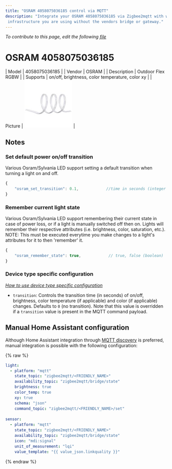 ```yaml
---
title: "OSRAM 4058075036185 control via MQTT"
description: "Integrate your OSRAM 4058075036185 via Zigbee2mqtt with whatever smart home
 infrastructure you are using without the vendors bridge or gateway."
---
```


*To contribute to this page, edit the following
[file](https://github.com/Koenkk/zigbee2mqtt.io/blob/master/docs/devices/4058075036185.md)*

# OSRAM 4058075036185

| Model | 4058075036185  |
| Vendor  | OSRAM  |
| Description | Outdoor Flex RGBW |
| Supports | on/off, brightness, color temperature, color xy |
| Picture | ![OSRAM 4058075036185](../images/devices/4058075036185.jpg) |

## Notes


### Set default power on/off transition
Various Osram/Sylvania LED support setting a default transition when turning a light on and off.
```js
{
    "osram_set_transition": 0.1,            //time in seconds (integer or float)
}
```

### Remember current light state
Various Osram/Sylvania LED support remembering their current state in case of power loss, or if a light
is manually switched off then on. Lights will remember their respective attributes
(i.e. brightness, color, saturation, etc.).
NOTE: This must be executed everytime you make changes to a light's attributes for it to then 'remember' it.
```js
{
    "osram_remember_state": true,            // true, false (boolean)
}
```


### Device type specific configuration
*[How to use device type specific configuration](../information/configuration.md)*


* `transition`: Controls the transition time (in seconds) of on/off, brightness,
color temperature (if applicable) and color (if applicable) changes. Defaults to `0` (no transition).
Note that this value is overridden if a `transition` value is present in the MQTT command payload.


## Manual Home Assistant configuration
Although Home Assistant integration through [MQTT discovery](../integration/home_assistant) is preferred,
manual integration is possible with the following configuration:


{% raw %}
```yaml
light:
  - platform: "mqtt"
    state_topic: "zigbee2mqtt/<FRIENDLY_NAME>"
    availability_topic: "zigbee2mqtt/bridge/state"
    brightness: true
    color_temp: true
    xy: true
    schema: "json"
    command_topic: "zigbee2mqtt/<FRIENDLY_NAME>/set"

sensor:
  - platform: "mqtt"
    state_topic: "zigbee2mqtt/<FRIENDLY_NAME>"
    availability_topic: "zigbee2mqtt/bridge/state"
    icon: "mdi:signal"
    unit_of_measurement: "lqi"
    value_template: "{{ value_json.linkquality }}"
```
{% endraw %}


